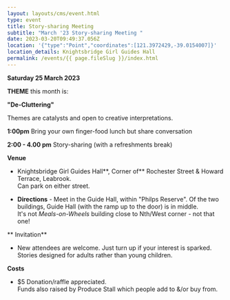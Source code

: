 ```yaml
---
layout: layouts/cms/event.html
type: event
title: Story-sharing Meeting
subtitle: "March '23 Story-sharing Meeting "
date: 2023-03-20T09:49:37.056Z
location: '{"type":"Point","coordinates":[121.3972429,-39.0154007]}'
location_details: Knightsbridge Girl Guides Hall
permalink: /events/{{ page.fileSlug }}/index.html
---
```

**Saturday 25 March 2023**

**THEME** this month is:

**"De-Cluttering"**
 
Themes are catalysts and open to creative interpretations.   

**1:00pm**    Bring your own finger-food lunch but share conversation  

**2:00 - 4.00 pm**    Story-sharing (with a refreshments break) 

**Venue**

* Knightsbridge Girl Guides Hall**, Corner of** Rochester Street & Howard Terrace, Leabrook.  
Can park on either street. 

* **Directions**  - Meet  in the  Guide Hall, within "Philps Reserve". Of the two buildings, Guide Hall (with the ramp up to the door) is in middle.  
It's not *Meals-on-Wheels* building close to Nth/West corner - not that one!

** Invitation**  
* New attendees are welcome. Just turn up if your interest is sparked.  
Stories designed for adults rather than young children. 

**Costs**   
*  $5 Donation/raffle appreciated.  
Funds also raised by Produce Stall which people add to &/or buy from.